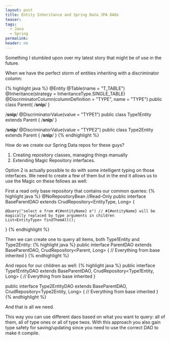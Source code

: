 ```yaml
---
layout: post
title: Entity Inheritance and Spring Data JPA DAOs
teaser:
tags:
  - Java
  - Spring
permalink:
header: no
---
```


Something I stumbled upon over my latest story that might be of use in the future.

When we have the perfect storm of entities inheriting with a discriminator column:

{% highlight java %}
@Entity
@Table(name = "T_TABLE")
@Inheritance(strategy = InheritanceType.SINGLE_TABLE)
@DiscriminatorColumn(columnDefinition = "TYPE", name = "TYPE")
public class Parent{
/**snip**/
}

/**snip**/
@DiscriminatorValue(value = "TYPE1")
public class Type1Entity extends Parent {
/**snip**/
}


/**snip**/
@DiscriminatorValue(value = "TYPE2")
public class Type2Entity extends Parent {
/**snip**/
}
{% endhighlight %}

How do we create our Spring Data repos for these guys?
1. Creating repository classes, managing things manually
2. Extending Magic Repository interfaces.

Option 2 is actually possible to do with some intelligent typing on those interfaces. We need  to create a few of them but in the end it allows us to use the Magic on these fellows as well:

First a read only base repository that contains our common queries:
{% highlight java %}
@NoRepositoryBean //Read-Only
public interface BaseParentDAO<EntityType extends Parent> extends CrudRepository<EntityType, Long> {

    @Query("select e from #{#entityName} e") // #{#entityName} will be magically replaced by type arguments in children
    List<EntityType> findThemAll();
}
{% endhighlight %}

Then we can create one to query all items, both Type1Entity and Type2Entity:
{% highlight java %}
public interface ParentDAO extends BaseParentDAO<Parent>, CrudRepository<Parent, Long> {
    // Everything from base inherited
}
{% endhighlight %}

And repos for our children as well:
{% highlight java %}
public interface Type1EntityDAO extends BaseParentDAO<Type1Entity>, CrudRepository<Type1Entity, Long> {
    // Everything from base inherited
}

public interface Type2EntityDAO extends BaseParentDAO<Type2Entity>, CrudRepository<Type2Entity, Long> {
    // Everything from base inherited
}
{% endhighlight %}

And that is all we need.

This way you can use different daos based on what you want to query: all of them, all of type ones or all of type twos.
With this approach you also gain type safety for saving/updating since you need to use the correct DAO to make it compile.

